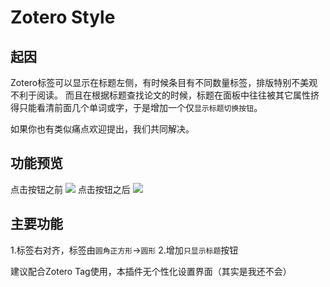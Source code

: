 # Zotero Style

## 起因
Zotero标签可以显示在标题左侧，有时候条目有不同数量标签，排版特别不美观不利于阅读。
而且在根据标题查找论文的时候，标题在面板中往往被其它属性挤得只能看清前面几个单词或字，于是增加一个仅`显示标题切换按钮`。

如果你也有类似痛点欢迎提出，我们共同解决。

## 功能预览
点击按钮之前
![](https://spr1ng.live/file/d50272269c6c26952d6c6.png)
点击按钮之后
![](https://spr1ng.live/file/859200831d9993c7da0ec.png)

## 主要功能
1.标签右对齐，标签由`圆角正方形`->`圆形`
2.增加`只显示标题`按钮

建议配合Zotero Tag使用，本插件无个性化设置界面（其实是我还不会）